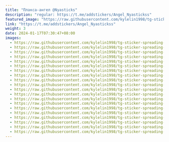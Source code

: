 ```yaml
---
title: "Плакса-ангел @Nyasticks"
description: "regular: https://t.me/addstickers/Angel_Nyastickss"
featured_image: "https://raw.githubusercontent.com/kylelin1998/tg-sticker-spreading-worldwide-images/main/img/408ae607-f2c2-4c4a-ae45-27ad47a9242c.jpg"
link: "https://t.me/addstickers/Angel_Nyastickss"
weight: 3
date: 2024-01-17T07:30:47+08:00
images:
  - https://raw.githubusercontent.com/kylelin1998/tg-sticker-spreading-worldwide-images/main/img/408ae607-f2c2-4c4a-ae45-27ad47a9242c.jpg
  - https://raw.githubusercontent.com/kylelin1998/tg-sticker-spreading-worldwide-images/main/img/d8d96626-edcf-4d8a-9ad2-fbe85045a0c1.jpg
  - https://raw.githubusercontent.com/kylelin1998/tg-sticker-spreading-worldwide-images/main/img/8c62d8f6-882f-458c-8f02-39ab82fa1d46.jpg
  - https://raw.githubusercontent.com/kylelin1998/tg-sticker-spreading-worldwide-images/main/img/0b4ecbca-5917-4f63-b43b-cca54defafb8.jpg
  - https://raw.githubusercontent.com/kylelin1998/tg-sticker-spreading-worldwide-images/main/img/35af5df3-8c24-4b6e-878b-bf56807edb3e.jpg
  - https://raw.githubusercontent.com/kylelin1998/tg-sticker-spreading-worldwide-images/main/img/945c6643-27a3-4301-bb4e-abdf0294ff2f.jpg
  - https://raw.githubusercontent.com/kylelin1998/tg-sticker-spreading-worldwide-images/main/img/6d87f18a-8299-4383-8b68-fb3a6ee9bd9c.jpg
  - https://raw.githubusercontent.com/kylelin1998/tg-sticker-spreading-worldwide-images/main/img/15494511-fdee-4206-8dcc-b59fb24240fc.jpg
  - https://raw.githubusercontent.com/kylelin1998/tg-sticker-spreading-worldwide-images/main/img/5c37e362-c014-485e-899c-cb2240fb777c.jpg
  - https://raw.githubusercontent.com/kylelin1998/tg-sticker-spreading-worldwide-images/main/img/cea6ec86-4205-45b0-9936-c373a0c1740e.jpg
  - https://raw.githubusercontent.com/kylelin1998/tg-sticker-spreading-worldwide-images/main/img/83915435-e57b-4383-bc0d-030abdbe3a30.jpg
  - https://raw.githubusercontent.com/kylelin1998/tg-sticker-spreading-worldwide-images/main/img/58f42900-8dbf-4e83-b586-4869bda03d5a.jpg
  - https://raw.githubusercontent.com/kylelin1998/tg-sticker-spreading-worldwide-images/main/img/d7a7c32d-9023-45a5-a58c-3fd01d9b189d.jpg
  - https://raw.githubusercontent.com/kylelin1998/tg-sticker-spreading-worldwide-images/main/img/0faaf6ed-a4d7-4831-b0ec-d385f5a6100e.jpg
  - https://raw.githubusercontent.com/kylelin1998/tg-sticker-spreading-worldwide-images/main/img/d10c767f-4749-43b6-a75f-81d84d5f6140.jpg
  - https://raw.githubusercontent.com/kylelin1998/tg-sticker-spreading-worldwide-images/main/img/38fb1cfe-43db-4d7c-9df9-9ba8d875a0b0.jpg
  - https://raw.githubusercontent.com/kylelin1998/tg-sticker-spreading-worldwide-images/main/img/cb8a9ae1-fdf5-4299-ad3b-5bbf6c4d9b04.jpg
  - https://raw.githubusercontent.com/kylelin1998/tg-sticker-spreading-worldwide-images/main/img/2aff074c-1d6e-4362-ba76-fe719760af6f.jpg
  - https://raw.githubusercontent.com/kylelin1998/tg-sticker-spreading-worldwide-images/main/img/c6d31c99-4b27-4411-9f93-8aeb4e38ea6d.jpg
  - https://raw.githubusercontent.com/kylelin1998/tg-sticker-spreading-worldwide-images/main/img/156aa7b2-7843-4c9d-b876-f8804d31d8d4.jpg
---
```

